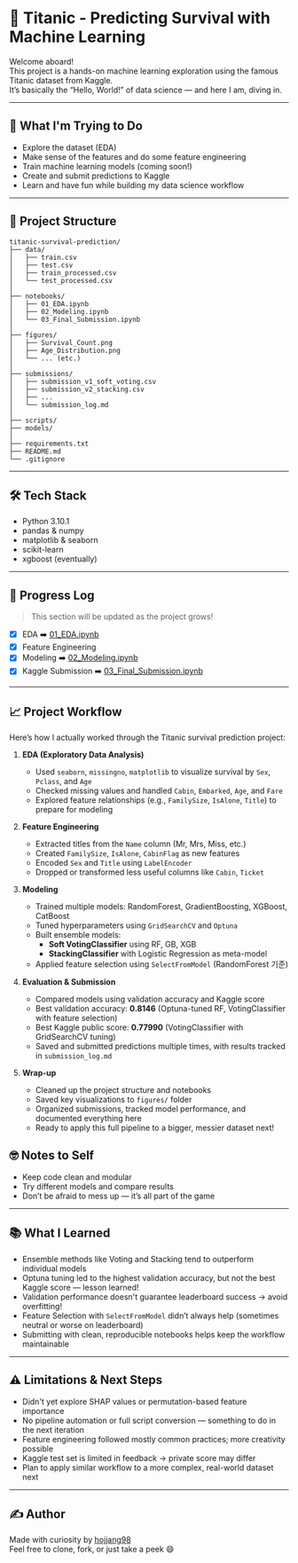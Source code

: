 # 🚢 Titanic - Predicting Survival with Machine Learning

Welcome aboard!  
This project is a hands-on machine learning exploration using the famous Titanic dataset from Kaggle.  
It’s basically the “Hello, World!” of data science — and here I am, diving in.

---

## 🎯 What I'm Trying to Do

- Explore the dataset (EDA)
- Make sense of the features and do some feature engineering
- Train machine learning models (coming soon!)
- Create and submit predictions to Kaggle
- Learn and have fun while building my data science workflow

---

## 📁 Project Structure

```
titanic-survival-prediction/
├── data/                  
│   ├── train.csv
│   ├── test.csv
│   ├── train_processed.csv
│   └── test_processed.csv
│
├── notebooks/             
│   ├── 01_EDA.ipynb
│   ├── 02_Modeling.ipynb
│   └── 03_Final_Submission.ipynb
│
├── figures/              
│   ├── Survival_Count.png
│   ├── Age_Distribution.png
│   └── ... (etc.)
│
├── submissions/           
│   ├── submission_v1_soft_voting.csv
│   ├── submission_v2_stacking.csv
│   ├── ...
│   └── submission_log.md
│
├── scripts/              
├── models/                
│
├── requirements.txt       
├── README.md              
└── .gitignore            
```

---

## 🛠️ Tech Stack

- Python 3.10.1
- pandas & numpy
- matplotlib & seaborn
- scikit-learn
- xgboost (eventually)

---

## 📝 Progress Log

> This section will be updated as the project grows!

- [x] EDA ➡️ [01_EDA.ipynb](./notebooks/01_EDA.ipynb)  
- [x] Feature Engineering  
- [x] Modeling ➡️ [02_Modeling.ipynb](./notebooks/02_Modeling.ipynb)  
- [x] Kaggle Submission ➡️ [03_Final_Submission.ipynb](./notebooks/03_Final_Submission.ipynb)

---

## 📈 Project Workflow

Here’s how I actually worked through the Titanic survival prediction project:

1. **EDA (Exploratory Data Analysis)**  
   - Used `seaborn`, `missingno`, `matplotlib` to visualize survival by `Sex`, `Pclass`, and `Age`  
   - Checked missing values and handled `Cabin`, `Embarked`, `Age`, and `Fare`  
   - Explored feature relationships (e.g., `FamilySize`, `IsAlone`, `Title`) to prepare for modeling

2. **Feature Engineering**  
   - Extracted titles from the `Name` column (Mr, Mrs, Miss, etc.)  
   - Created `FamilySize`, `IsAlone`, `CabinFlag` as new features  
   - Encoded `Sex` and `Title` using `LabelEncoder`  
   - Dropped or transformed less useful columns like `Cabin`, `Ticket`

3. **Modeling**  
   - Trained multiple models: RandomForest, GradientBoosting, XGBoost, CatBoost  
   - Tuned hyperparameters using `GridSearchCV` and `Optuna`  
   - Built ensemble models:  
     - **Soft VotingClassifier** using RF, GB, XGB  
     - **StackingClassifier** with Logistic Regression as meta-model  
   - Applied feature selection using `SelectFromModel` (RandomForest 기준)

4. **Evaluation & Submission**  
   - Compared models using validation accuracy and Kaggle score  
   - Best validation accuracy: **0.8146** (Optuna-tuned RF, VotingClassifier with feature selection)  
   - Best Kaggle public score: **0.77990** (VotingClassifier with GridSearchCV tuning)  
   - Saved and submitted predictions multiple times, with results tracked in `submission_log.md`

5. **Wrap-up**  
   - Cleaned up the project structure and notebooks  
   - Saved key visualizations to `figures/` folder  
   - Organized submissions, tracked model performance, and documented everything here  
   - Ready to apply this full pipeline to a bigger, messier dataset next!


## 🤓 Notes to Self

- Keep code clean and modular
- Try different models and compare results
- Don’t be afraid to mess up — it’s all part of the game


---

## 📚 What I Learned

- Ensemble methods like Voting and Stacking tend to outperform individual models
- Optuna tuning led to the highest validation accuracy, but not the best Kaggle score — lesson learned!
- Validation performance doesn't guarantee leaderboard success → avoid overfitting!
- Feature Selection with `SelectFromModel` didn’t always help (sometimes neutral or worse on leaderboard)
- Submitting with clean, reproducible notebooks helps keep the workflow maintainable

---

## ⚠️ Limitations & Next Steps

- Didn't yet explore SHAP values or permutation-based feature importance  
- No pipeline automation or full script conversion — something to do in the next iteration  
- Feature engineering followed mostly common practices; more creativity possible  
- Kaggle test set is limited in feedback → private score may differ  
- Plan to apply similar workflow to a more complex, real-world dataset next

---


## ✍️ Author

Made with curiosity by [hojjang98](https://github.com/hojjang98)  
Feel free to clone, fork, or just take a peek 😄
